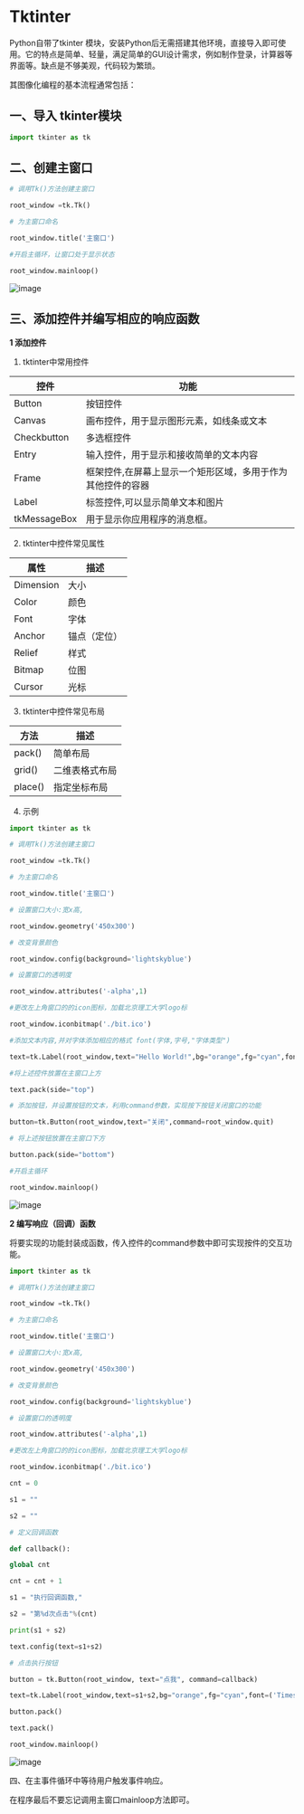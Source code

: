 # Tktinter

Python自带了tkinter 模块，安装Python后无需搭建其他环境，直接导入即可使用。它的特点是简单、轻量，满足简单的GUI设计需求，例如制作登录，计算器等界面等。缺点是不够美观，代码较为繁琐。

其图像化编程的基本流程通常包括：

## 一、导入 tkinter模块
```py
import tkinter as tk
```
## 二、创建主窗口
```py
# 调用Tk()方法创建主窗口

root_window =tk.Tk()

# 为主窗口命名

root_window.title('主窗口')

#开启主循环，让窗口处于显示状态

root_window.mainloop()
```
![image](https://github.com/mmaayybelin/signal-processing_python/blob/main/images/tktinter/image001.jpg)


## 三、添加控件并编写相应的响应函数

**1 添加控件**

1. tktinter中常用控件

| 控件         | 功能                                                        |
|--------------|-------------------------------------------------------------|
| Button       | 按钮控件                                                    |
| Canvas       | 画布控件，用于显示图形元素，如线条或文本                    |
| Checkbutton  | 多选框控件                                                  |
| Entry        | 输入控件，用于显示和接收简单的文本内容                      |
| Frame        | 框架控件,在屏幕上显示一个矩形区域，多用于作为其他控件的容器 |
| Label        | 标签控件,可以显示简单文本和图片                             |
| tkMessageBox | 用于显示你应用程序的消息框。                                |


2. tktinter中控件常见属性

| 属性      | 描述         |
|-----------|--------------|
| Dimension | 大小         |
| Color     | 颜色         |
| Font      | 字体         |
| Anchor    | 锚点（定位） |
| Relief    | 样式         |
| Bitmap    | 位图         |
| Cursor    | 光标         |


3. tktinter中控件常见布局

| 方法    | 描述           |
|---------|----------------|
| pack()  | 简单布局       |
| grid()  | 二维表格式布局 |
| place() | 指定坐标布局   |


4. 示例
```py
import tkinter as tk

# 调用Tk()方法创建主窗口

root_window =tk.Tk()

# 为主窗口命名

root_window.title('主窗口')

# 设置窗口大小:宽x高,

root_window.geometry('450x300')

# 改变背景颜色

root_window.config(background='lightskyblue')

# 设置窗口的透明度

root_window.attributes('-alpha',1)

#更改左上角窗口的的icon图标，加载北京理工大学logo标

root_window.iconbitmap('./bit.ico')

#添加文本内容,并对字体添加相应的格式 font(字体,字号,"字体类型")

text=tk.Label(root_window,text="Hello World!",bg="orange",fg="cyan",font=('Times', 20, 'bold'))

#将上述控件放置在主窗口上方

text.pack(side="top")

# 添加按钮，并设置按钮的文本，利用command参数，实现按下按钮关闭窗口的功能

button=tk.Button(root_window,text="关闭",command=root_window.quit)

# 将上述按钮放置在主窗口下方

button.pack(side="bottom")

#开启主循环

root_window.mainloop()
```
![image](https://github.com/mmaayybelin/signal-processing_python/blob/main/images/tktinter/image002.jpg)

**2 编写响应（回调）函数**

将要实现的功能封装成函数，传入控件的command参数中即可实现按件的交互功能。
```py
import tkinter as tk

# 调用Tk()方法创建主窗口

root_window =tk.Tk()

# 为主窗口命名

root_window.title('主窗口')

# 设置窗口大小:宽x高,

root_window.geometry('450x300')

# 改变背景颜色

root_window.config(background='lightskyblue')

# 设置窗口的透明度

root_window.attributes('-alpha',1)

#更改左上角窗口的的icon图标，加载北京理工大学logo标

root_window.iconbitmap('./bit.ico')

cnt = 0

s1 = ""

s2 = ""

# 定义回调函数

def callback():

global cnt

cnt = cnt + 1

s1 = "执行回调函数,"

s2 = "第%d次点击"%(cnt)

print(s1 + s2)

text.config(text=s1+s2)

# 点击执行按钮

button = tk.Button(root_window, text="点我", command=callback)

text=tk.Label(root_window,text=s1+s2,bg="orange",fg="cyan",font=('Times', 20, 'bold'))

button.pack()

text.pack()

root_window.mainloop()
```
![image](https://github.com/mmaayybelin/signal-processing_python/blob/main/images/tktinter/image003.jpg)

四、在主事件循环中等待用户触发事件响应。

在程序最后不要忘记调用主窗口mainloop方法即可。
